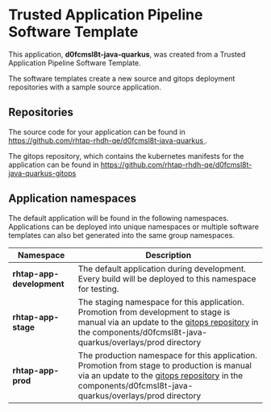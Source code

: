 # Trusted Application Pipeline Software Template

This application, **d0fcmsl8t-java-quarkus**, was created from a Trusted Application Pipeline Software Template.

The software templates create a new source and gitops deployment repositories with a sample source application. 

## Repositories

The source code for your application can be found in [https://github.com/rhtap-rhdh-qe/d0fcmsl8t-java-quarkus ](https://github.com/rhtap-rhdh-qe/d0fcmsl8t-java-quarkus ).
 
The gitops repository, which contains the kubernetes manifests for the application can be found in 
[https://github.com/rhtap-rhdh-qe/d0fcmsl8t-java-quarkus-gitops ](https://github.com/rhtap-rhdh-qe/d0fcmsl8t-java-quarkus-gitops ) 

## Application namespaces 

The default application will be found in the following namespaces. Applications can be deployed into unique namespaces or multiple software templates can also bet generated into the same group namespaces.  

|  Namespace   |  Description   |  
| -------- | -------- |   
| **rhtap-app-development** | The default application during development. Every build will be deployed to this namespace for testing. | 
| **rhtap-app-stage** | The staging namespace for this application. Promotion from development to stage is manual via an update to the [gitops repository](https://github.com/rhtap-rhdh-qe/d0fcmsl8t-java-quarkus-gitops ) in the components/d0fcmsl8t-java-quarkus/overlays/prod directory |  
| **rhtap-app-prod** | The production namespace for this application. Promotion from stage to production is manual via an update to the [gitops repository](https://github.com/rhtap-rhdh-qe/d0fcmsl8t-java-quarkus-gitops ) in the components/d0fcmsl8t-java-quarkus/overlays/prod directory | 